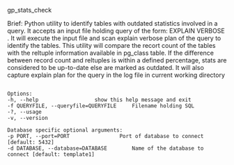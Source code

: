gp_stats_check

Brief: Python utility to identify tables with outdated statistics involved in a query. It accepts an input file holding query of the form: EXPLAIN VERBOSE . It will execute the input file and scan explain verbose plan of the query to identify the tables. This utility will compare the recort count of the tables with the reltuple information available in pg_class table. If the difference between record count and reltuples is within a defined percentage, stats are considered to be up-to-date else are marked as outdated. It will also capture explain plan for the query in the log file in current working directory

```Usage: gp_stats_check [options] ./gp_stats_check -f query1.sql -p database port

Options: 
-h, --help					show this help message and exit 
-f QUERYFILE, --queryfile=QUERYFILE		Filename holding SQL 
-?, --usage 
-v, --version 

Database specific optional arguments: 
-p PORT, --port=PORT				Port of database to connect [default: 5432] 
-d DATABASE, --database=DATABASE		Name of the database to connect [default: template1]
